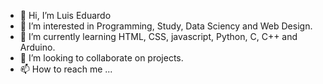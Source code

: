 - 👋 Hi, I’m Luis Eduardo
- 👀 I’m interested in Programming, Study, Data Sciency and Web Design. 
- 🌱 I’m currently learning HTML, CSS, javascript, Python, C, C++ and Arduino.
- 💞️ I’m looking to collaborate on projects.
- 📫 How to reach me ...

<!---
edu1972/edu1972 is a ✨ special ✨ repository because its `README.md` (this file) appears on your GitHub profile.
You can click the Preview link to take a look at your changes.
--->
